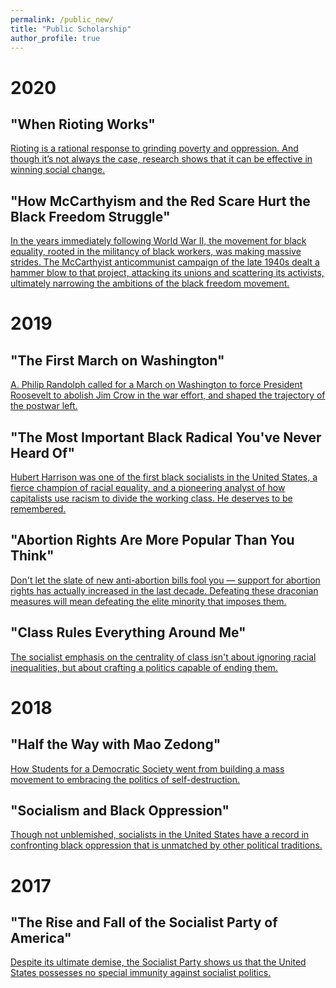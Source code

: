 ```yaml
---
permalink: /public_new/
title: "Public Scholarship"
author_profile: true
---
```


# 2020


## "When Rioting Works"

<!--- ![image](https://github.com/pmheideman/pmheideman.github.io/blob/master/images/rioting.png) --->

[Rioting is a rational response to grinding poverty and oppression. And though it’s not always the case, research shows that it can be effective in winning social change.](https://www.jacobinmag.com/2020/06/rioting-george-floyd-liberals-black-lives-matter)

## "How McCarthyism and the Red Scare Hurt the Black Freedom Struggle"

<!--- ![image](https://github.com/pmheideman/pmheideman.github.io/blob/master/images/mccarthyism.png) --->

[In the years immediately following World War II, the movement for black equality, rooted in the militancy of black workers, was making massive strides. The McCarthyist anticommunist campaign of the late 1940s dealt a hammer blow to that project, attacking its unions and scattering its activists, ultimately narrowing the ambitions of the black freedom movement.](https://www.jacobinmag.com/2020/05/mccarthyism-red-scare-civil-rights-movement)

# 2019

## "The First March on Washington"

[A. Philip Randolph called for a March on Washington to force President Roosevelt to abolish Jim Crow in the war effort, and shaped the trajectory of the postwar left.](https://www.jacobinmag.com/2019/08/the-first-march-on-washington)

## "The Most Important Black Radical You've Never Heard Of"

[Hubert Harrison was one of the first black socialists in the United States, a fierce champion of racial equality, and a pioneering analyst of how capitalists use racism to divide the working class. He deserves to be remembered.](https://www.jacobinmag.com/2019/06/black-radicalism-hubert-harrison-web-dubois-malcolm-x)

## "Abortion Rights Are More Popular Than You Think"

[Don't let the slate of new anti-abortion bills fool you — support for abortion rights has actually increased in the last decade. Defeating these draconian measures will mean defeating the elite minority that imposes them.](https://www.jacobinmag.com/2019/05/abortion-rights-polling-opinion-democracy)

## "Class Rules Everything Around Me"

[The socialist emphasis on the centrality of class isn't about ignoring racial inequalities, but about crafting a politics capable of ending them.](https://www.jacobinmag.com/2019/05/working-class-structure-oppression-capitalist-identity)

# 2018

## "Half the Way with Mao Zedong"

[How Students for a Democratic Society went from building a mass movement to embracing the politics of self-destruction.](https://www.jacobinmag.com/2018/05/half-the-way-with-mao-zedong)

## "Socialism and Black Oppression"

[Though not unblemished, socialists in the United States have a record in confronting black oppression that is unmatched by other political traditions.](https://www.jacobinmag.com/2018/04/socialism-marx-race-class-struggle-color-line)

# 2017

## "The Rise and Fall of the Socialist Party of America"

[Despite its ultimate demise, the Socialist Party shows us that the United States possesses no special immunity against socialist politics.](https://www.jacobinmag.com/2017/02/rise-and-fall-socialist-party-of-america)



